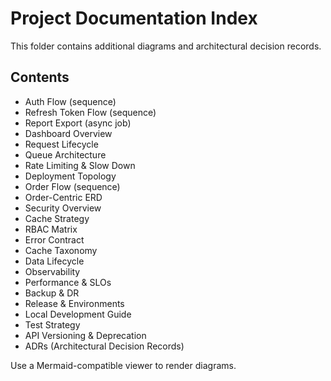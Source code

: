# Project Documentation Index

This folder contains additional diagrams and architectural decision records.

## Contents

- Auth Flow (sequence)
- Refresh Token Flow (sequence)
- Report Export (async job)
- Dashboard Overview
- Request Lifecycle
- Queue Architecture
- Rate Limiting & Slow Down
- Deployment Topology
- Order Flow (sequence)
- Order-Centric ERD
- Security Overview
- Cache Strategy
- RBAC Matrix
- Error Contract
- Cache Taxonomy
- Data Lifecycle
- Observability
- Performance & SLOs
- Backup & DR
- Release & Environments
- Local Development Guide
- Test Strategy
- API Versioning & Deprecation
- ADRs (Architectural Decision Records)

Use a Mermaid-compatible viewer to render diagrams.


